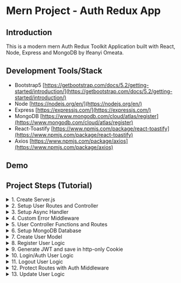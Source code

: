 # Mern Project - Auth Redux App

## Introduction

This is a modern mern Auth Redux Toolkit Application built with React, Node, Express and MongoDB by Ifeanyi Omeata.

## Development Tools/Stack

- Bootstrap5 [https://getbootstrap.com/docs/5.2/getting-started/introduction/](https://getbootstrap.com/docs/5.2/getting-started/introduction/)
- Node [https://nodejs.org/en/](https://nodejs.org/en/)
- Express [https://expressjs.com/](https://expressjs.com/)
- MongoDB [https://www.mongodb.com/cloud/atlas/register](https://www.mongodb.com/cloud/atlas/register)
- React-Toastify [https://www.npmjs.com/package/react-toastify](https://www.npmjs.com/package/react-toastify)
- Axios [https://www.npmjs.com/package/axios](https://www.npmjs.com/package/axios)

## Demo

## Project Steps (Tutorial)

<details>
<summary>1. Create Server.js </summary>

# Create Server.js 

### [https://github.com/omeatai/mern-project-auth-redux/commit/f3aa0241e68ce6a9d841ed224c5032eb43b33bd4](https://github.com/omeatai/mern-project-auth-redux/commit/f3aa0241e68ce6a9d841ed224c5032eb43b33bd4)

# Initialise npm

```x
npm init -y
```

# Install Dependencies (express, dotenv, mongoose, bcryptjs, jsonwebtoken, cookie-parser)

```x
npm i express dotenv mongoose bcryptjs jsonwebtoken cookie-parser
```

# Install Nodemon

```x
npm i -D nodemon
```

<img width="1097" alt="image" src="https://github.com/omeatai/mern-project-auth-redux/assets/32337103/72510804-4671-4933-aff7-3c4e6c9406ef">
<img width="1097" alt="image" src="https://github.com/omeatai/mern-project-auth-redux/assets/32337103/0b91f307-ac5d-44ed-a46a-efb719c396cd">
<img width="1097" alt="image" src="https://github.com/omeatai/mern-project-auth-redux/assets/32337103/7ff71eef-3597-4ae6-8555-cd9b279b394c">
<img width="1097" alt="image" src="https://github.com/omeatai/mern-project-auth-redux/assets/32337103/4b68d9a3-d543-43b5-ae95-ccffb1bd7544">
<img width="1157" alt="image" src="https://github.com/omeatai/mern-project-auth-redux/assets/32337103/e1e0ec25-7b30-4396-8726-6c5676b6506b">

# #End</details>

<details>
<summary>2. Setup User Routes and Controller </summary>

# Setup User Routes and Controller

# User Routes

```x
**POST /api/users**   		 - Register a user
**POST /api/users/auth** 	 - Authenticate a user and get token
**POST /api/users/logout**  - Logout user and clear cookie
**GET /api/users/profile** 	 - Get user profile
**PUT /api/users/profile**     - Update user profile
```

<img width="1094" alt="image" src="https://github.com/omeatai/mern-project-auth-redux/assets/32337103/800bbe49-e62e-43f7-85a7-195ecc151051">
<img width="1094" alt="image" src="https://github.com/omeatai/mern-project-auth-redux/assets/32337103/4868d59e-7778-48e6-a6be-2cfda8ddcaae">
<img width="1094" alt="image" src="https://github.com/omeatai/mern-project-auth-redux/assets/32337103/88d09d34-0488-4f51-bfc9-9a3a313971c5">
<img width="1252" alt="image" src="https://github.com/omeatai/mern-project-auth-redux/assets/32337103/274561c1-e33c-4fa6-bc05-48186663a09f">
<img width="1250" alt="image" src="https://github.com/omeatai/mern-project-auth-redux/assets/32337103/ecda6f52-b9bf-46c8-a62e-078d3bb764c3">
<img width="1250" alt="image" src="https://github.com/omeatai/mern-project-auth-redux/assets/32337103/208cdd78-bfe3-4760-bcff-c2964c950555">
<img width="1295" alt="image" src="https://github.com/omeatai/mern-project-auth-redux/assets/32337103/71a18759-b972-4e41-9d32-1cfe7cca2fda">

# #End</details>

<details>
<summary>3. Setup Async Handler </summary>

# Setup Async Handler 

### [https://github.com/omeatai/mern-project-auth-redux/commit/28bfc79595adbfb0b3745f38bc1971e4839f49c3](https://github.com/omeatai/mern-project-auth-redux/commit/28bfc79595adbfb0b3745f38bc1971e4839f49c3)

#Install Express-Async-Handler

```x
npm i express-async-handler
```

<img width="1094" alt="image" src="https://github.com/omeatai/mern-project-auth-redux/assets/32337103/9ee921ef-bfd9-415d-a137-f51239c85e73">

# #End</details>

<details>
<summary>4. Custom Error Middleware </summary>

# Custom Error Middleware 

### [https://github.com/omeatai/mern-project-auth-redux/commit/7921e7d2404e4a8f898075edd1e31db5bb8f4713](https://github.com/omeatai/mern-project-auth-redux/commit/7921e7d2404e4a8f898075edd1e31db5bb8f4713)

<img width="1096" alt="image" src="https://github.com/omeatai/mern-project-auth-redux/assets/32337103/8dc2be8f-b546-4ce0-9757-4cc5842abdc6">
<img width="1096" alt="image" src="https://github.com/omeatai/mern-project-auth-redux/assets/32337103/6416dcef-39a8-455b-9788-d7849520a2f9">
<img width="1096" alt="image" src="https://github.com/omeatai/mern-project-auth-redux/assets/32337103/33b06c53-7e0b-4884-8650-a09a31abb3cd">
<img width="1096" alt="image" src="https://github.com/omeatai/mern-project-auth-redux/assets/32337103/00db59cf-8ce2-4591-bba4-e6ca0e9a7293">
<img width="1254" alt="image" src="https://github.com/omeatai/mern-project-auth-redux/assets/32337103/f875fdef-e403-4f84-9ef6-9b9743757715">

# #End</details>

<details>
<summary>5. User Controller Functions and Routes </summary>

# User Controller Functions and Routes

### [https://github.com/omeatai/mern-project-auth-redux/commit/f7d7c35dfb7f255b46e9cd5a81134873e1f51a3c](https://github.com/omeatai/mern-project-auth-redux/commit/f7d7c35dfb7f255b46e9cd5a81134873e1f51a3c)

<img width="1096" alt="image" src="https://github.com/omeatai/mern-project-auth-redux/assets/32337103/f68fac81-1aa8-40f2-a532-baee3450ddc5">
<img width="1096" alt="image" src="https://github.com/omeatai/mern-project-auth-redux/assets/32337103/dfb2cbfa-5b65-4079-a2e8-5d956b707655">
<img width="1096" alt="image" src="https://github.com/omeatai/mern-project-auth-redux/assets/32337103/0af785d0-fb74-4c69-89dd-e48c4efa6d30">
<img width="1205" alt="image" src="https://github.com/omeatai/mern-project-auth-redux/assets/32337103/9457329d-3340-465f-9b3d-eb46deab2aac">
<img width="1205" alt="image" src="https://github.com/omeatai/mern-project-auth-redux/assets/32337103/7c02b690-c399-487b-b35f-0c9b067009ad">
<img width="1205" alt="image" src="https://github.com/omeatai/mern-project-auth-redux/assets/32337103/ccdd674b-ccbc-4823-9ae1-601c195d4c83">
<img width="1205" alt="image" src="https://github.com/omeatai/mern-project-auth-redux/assets/32337103/ba9c223e-33c0-41cc-81ac-56cf398e133d">
<img width="1205" alt="image" src="https://github.com/omeatai/mern-project-auth-redux/assets/32337103/abb598c8-b0e3-442e-bb08-1d00b376297b">

# #End</details>

<details>
<summary>6. Setup MongoDB Database </summary>

# Setup MongoDB Database

### [https://github.com/omeatai/mern-project-auth-redux/commit/7fc635be57d3be03934cc47d572ff39573d7b1d4](https://github.com/omeatai/mern-project-auth-redux/commit/7fc635be57d3be03934cc47d572ff39573d7b1d4)

<img width="1214" alt="image" src="https://github.com/omeatai/mern-project-auth-redux/assets/32337103/e92a5d2d-2d31-4fb9-9894-26196110fbbc">
<img width="1267" alt="image" src="https://github.com/omeatai/mern-project-auth-redux/assets/32337103/12290347-c4a8-4efb-93a5-b615275afe29">
<img width="1267" alt="image" src="https://github.com/omeatai/mern-project-auth-redux/assets/32337103/704f91ae-e274-44ad-860f-de906ea0fbd7">
<img width="1267" alt="image" src="https://github.com/omeatai/mern-project-auth-redux/assets/32337103/0876ceb3-4602-4e04-9397-34608abbdedd">
<img width="1267" alt="image" src="https://github.com/omeatai/mern-project-auth-redux/assets/32337103/f0bd7987-ba71-4b6e-a85d-4eb735a6a002">
<img width="1024" alt="image" src="https://github.com/omeatai/mern-project-auth-redux/assets/32337103/9ef06181-c2ee-4123-8da4-61acfc0c35b9">
<img width="1265" alt="image" src="https://github.com/omeatai/mern-project-auth-redux/assets/32337103/89968bc7-6931-4a4a-b640-372793e7d8e1">
<img width="1069" alt="image" src="https://github.com/omeatai/mern-project-auth-redux/assets/32337103/00274e1d-64f4-46b6-8277-94f5b0c69935">
<img width="1095" alt="image" src="https://github.com/omeatai/mern-project-auth-redux/assets/32337103/138f4f94-32f7-49b9-9ba5-35e078a29c02">
<img width="1095" alt="image" src="https://github.com/omeatai/mern-project-auth-redux/assets/32337103/51ed877e-5d44-48a0-b5e4-e94139955c4f">
<img width="1095" alt="image" src="https://github.com/omeatai/mern-project-auth-redux/assets/32337103/ae09cd7c-06ed-4cc3-b4a6-f668dbdd90d8">

# #End</details>

<details>
<summary>7. Create User Model </summary>

# Create User Model

### [https://github.com/omeatai/mern-project-auth-redux/commit/ce4f3c953c033e898ef1d2fccc81327b721439b7](https://github.com/omeatai/mern-project-auth-redux/commit/ce4f3c953c033e898ef1d2fccc81327b721439b7)

### [https://github.com/omeatai/mern-project-auth-redux/commit/1a524216267dcc4c8c6141ac2972b3992de0a9e8](https://github.com/omeatai/mern-project-auth-redux/commit/1a524216267dcc4c8c6141ac2972b3992de0a9e8)

<img width="1095" alt="image" src="https://github.com/omeatai/mern-project-auth-redux/assets/32337103/6b5141c9-e4ab-4fc5-89ee-16df28779972">
<img width="1095" alt="image" src="https://github.com/omeatai/mern-project-auth-redux/assets/32337103/21832352-9870-4079-8c92-59805121fc82">
<img width="1095" alt="image" src="https://github.com/omeatai/mern-project-auth-redux/assets/32337103/d4d0eef0-18b3-4440-a28e-b07b17a75be9">
<img width="1095" alt="image" src="https://github.com/omeatai/mern-project-auth-redux/assets/32337103/8b1fe90c-0b94-4260-b7bf-eef8cf2803be">

# #End</details>

<details>
<summary>8. Register User Logic </summary>

# Register User Logic

### [https://github.com/omeatai/mern-project-auth-redux/commit/17c7691a6a9c041fa77ea894d965f1aeeb904f0e](https://github.com/omeatai/mern-project-auth-redux/commit/17c7691a6a9c041fa77ea894d965f1aeeb904f0e)

<img width="1095" alt="image" src="https://github.com/omeatai/mern-project-auth-redux/assets/32337103/4b1688b3-f411-461f-b97b-deaa47091d94">
<img width="1095" alt="image" src="https://github.com/omeatai/mern-project-auth-redux/assets/32337103/a0ae5f4d-a945-4d82-8b10-39d4492ce66a">
<img width="1095" alt="image" src="https://github.com/omeatai/mern-project-auth-redux/assets/32337103/7aed2549-376c-4fd4-9a0d-5a1612c23a74">
<img width="1095" alt="image" src="https://github.com/omeatai/mern-project-auth-redux/assets/32337103/b73c5861-00ac-4242-9862-8bb988fe6df1">
<img width="1204" alt="image" src="https://github.com/omeatai/mern-project-auth-redux/assets/32337103/397f3688-0f1c-4194-922a-9845537a40be">
<img width="1042" alt="image" src="https://github.com/omeatai/mern-project-auth-redux/assets/32337103/74d31eb3-9338-4f0d-bfc0-d590f40edc69">

# #End</details>

<details>
<summary>9. Generate JWT and save in http-only Cookie </summary>

# Generate JWT and save in http-only Cookie 

### [https://github.com/omeatai/mern-project-auth-redux/commit/a2b5c0cd2b82a868bd750b7b5cbc79c3db0006be](https://github.com/omeatai/mern-project-auth-redux/commit/a2b5c0cd2b82a868bd750b7b5cbc79c3db0006be)

<img width="1092" alt="image" src="https://github.com/omeatai/mern-project-auth-redux/assets/32337103/1a0dca74-3da2-4c6c-9981-b69e825b1b28">
<img width="1092" alt="image" src="https://github.com/omeatai/mern-project-auth-redux/assets/32337103/d5c7b543-076f-4454-845b-f8fbcec409ba">
<img width="1204" alt="image" src="https://github.com/omeatai/mern-project-auth-redux/assets/32337103/c58e1056-c6cd-4d24-89bb-f5b4f8f5ed90">
<img width="1204" alt="image" src="https://github.com/omeatai/mern-project-auth-redux/assets/32337103/fff314fc-375d-4750-98a1-ed9711c496b2">

# #End</details>

<details>
<summary>10. Login/Auth User Logic </summary>

# Login/Auth User Logic 

### [https://github.com/omeatai/mern-project-auth-redux/commit/076276ffb9b42f138035153179e8a32523e43495](https://github.com/omeatai/mern-project-auth-redux/commit/076276ffb9b42f138035153179e8a32523e43495)

<img width="1095" alt="image" src="https://github.com/omeatai/mern-project-auth-redux/assets/32337103/7a900ba7-b2b7-4474-b613-ec558a70da54">
<img width="1095" alt="image" src="https://github.com/omeatai/mern-project-auth-redux/assets/32337103/9ca2ba6c-9448-4dca-8daf-126f524677d9">
<img width="1183" alt="image" src="https://github.com/omeatai/mern-project-auth-redux/assets/32337103/5cff7c3a-21b8-40ad-8756-d63efa39606f">
<img width="1183" alt="image" src="https://github.com/omeatai/mern-project-auth-redux/assets/32337103/7daa1826-f550-4cdd-adc2-15179c7dc3f7">
<img width="1183" alt="image" src="https://github.com/omeatai/mern-project-auth-redux/assets/32337103/cb7f8d6d-c30b-457d-b82d-5093dd816aae">
<img width="1183" alt="image" src="https://github.com/omeatai/mern-project-auth-redux/assets/32337103/f0fbc1aa-4cd9-4bfc-a277-8768cf454b8d">

# #End</details>

<details>
<summary>11. Logout User Logic </summary>

# Logout User Logic

### [https://github.com/omeatai/mern-project-auth-redux/commit/c37ed9d70b5fca7da7447a6539959c4a7d3b649e](https://github.com/omeatai/mern-project-auth-redux/commit/c37ed9d70b5fca7da7447a6539959c4a7d3b649e)

<img width="1094" alt="image" src="https://github.com/omeatai/mern-project-auth-redux/assets/32337103/1a453a83-b0c4-41aa-9303-1af5bc00c770">
<img width="1184" alt="image" src="https://github.com/omeatai/mern-project-auth-redux/assets/32337103/ab6efcb8-fd7e-4db1-8f95-25c8d5788ade">
<img width="1184" alt="image" src="https://github.com/omeatai/mern-project-auth-redux/assets/32337103/f985f9bf-776c-48ea-93a2-b2b0fe79600f">

# #End</details>

<details>
<summary>12. Protect Routes with Auth Middleware </summary>

# Protect Routes with Auth Middleware

### [https://github.com/omeatai/mern-project-auth-redux/commit/2c0809980926293e480e2f9427d96285b47ff60b](https://github.com/omeatai/mern-project-auth-redux/commit/2c0809980926293e480e2f9427d96285b47ff60b)

<img width="1184" alt="image" src="https://github.com/omeatai/mern-project-auth-redux/assets/32337103/39dc03a3-b1d6-469f-b360-182447e8624d">
<img width="1184" alt="image" src="https://github.com/omeatai/mern-project-auth-redux/assets/32337103/878954e4-4b86-4738-83fc-cd747570e61a">
<img width="1099" alt="image" src="https://github.com/omeatai/mern-project-auth-redux/assets/32337103/bd72e3e9-e70d-4046-a9e9-714521e2c866">
<img width="1099" alt="image" src="https://github.com/omeatai/mern-project-auth-redux/assets/32337103/f8b36e8b-d6d5-46d3-81fa-90994fae68b5">
<img width="1184" alt="image" src="https://github.com/omeatai/mern-project-auth-redux/assets/32337103/ac9256bb-16e8-44b7-b7a0-db334488536f">
<img width="1184" alt="image" src="https://github.com/omeatai/mern-project-auth-redux/assets/32337103/ae117fc0-076a-4fec-bb3b-e3cb83f6d83b">
<img width="1186" alt="image" src="https://github.com/omeatai/mern-project-auth-redux/assets/32337103/e4ee7a04-fdfe-4d8b-927a-a864bff5b4b1">
<img width="1186" alt="image" src="https://github.com/omeatai/mern-project-auth-redux/assets/32337103/21906b58-7855-4441-b56f-ad0025ead273">
<img width="1186" alt="image" src="https://github.com/omeatai/mern-project-auth-redux/assets/32337103/e7ff6f69-9089-4472-9cca-8af0f4319edf">
<img width="1093" alt="image" src="https://github.com/omeatai/mern-project-auth-redux/assets/32337103/2d44ff36-8092-4f62-80c4-cfc3e0d49d4a">
<img width="1185" alt="image" src="https://github.com/omeatai/mern-project-auth-redux/assets/32337103/25b9ed13-98e2-446a-8cb0-797f2bafef79">
<img width="1094" alt="image" src="https://github.com/omeatai/mern-project-auth-redux/assets/32337103/201a0046-4330-4491-b073-e4cd99413e24">
<img width="1187" alt="image" src="https://github.com/omeatai/mern-project-auth-redux/assets/32337103/9c275b01-8661-4ceb-b67c-f5807bff9787">

# #End</details>

<details>
<summary>13. Update User Logic </summary>

# Update User Logic

```x

```

```x

```

```x

```

```x

```

```x

```

```x

```

```x

```

```x

```

```x

```

```x

```

```x

```

# #End</details>

